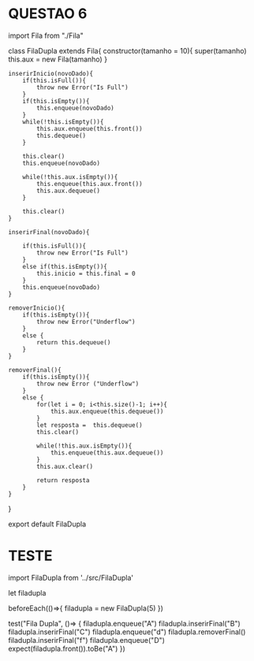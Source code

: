 # QUESTAO 6


import Fila from "./Fila"

class FilaDupla extends Fila{
    constructor(tamanho = 10){
        super(tamanho)
        this.aux = new Fila(tamanho)
    }


    inserirInicio(novoDado){
        if(this.isFull()){
            throw new Error("Is Full")
        }
        if(this.isEmpty()){
            this.enqueue(novoDado)
        }
        while(!this.isEmpty()){
            this.aux.enqueue(this.front())
            this.dequeue()
        }

        this.clear()
        this.enqueue(novoDado)

        while(!this.aux.isEmpty()){
            this.enqueue(this.aux.front())
            this.aux.dequeue()
        }

        this.clear()
    }

    inserirFinal(novoDado){
        
        if(this.isFull()){
            throw new Error("Is Full")
        }
        else if(this.isEmpty()){
            this.inicio = this.final = 0
        }
        this.enqueue(novoDado)
    }

    removerInicio(){
        if(this.isEmpty()){
            throw new Error("Underflow")
        }
        else {
            return this.dequeue()
        }
    }

    removerFinal(){
        if(this.isEmpty()){
            throw new Error ("Underflow")
        }
        else {
            for(let i = 0; i<this.size()-1; i++){
                this.aux.enqueue(this.dequeue())
            }
            let resposta =  this.dequeue()
            this.clear()

            while(!this.aux.isEmpty()){
                this.enqueue(this.aux.dequeue())
            }
            this.aux.clear()

            return resposta
        }
    }
}

export default FilaDupla


# TESTE

import FilaDupla from '../src/FilaDupla'

let filadupla

beforeEach(()=>{
    filadupla = new FilaDupla(5)
})

test("Fila Dupla", ()=> {
    filadupla.enqueue("A")
    filadupla.inserirFinal("B")
    filadupla.inserirFinal("C")
    filadupla.enqueue("d")
    filadupla.removerFinal()
    filadupla.inserirFinal("f")
    filadupla.enqueue("D")
    expect(filadupla.front()).toBe("A")
})